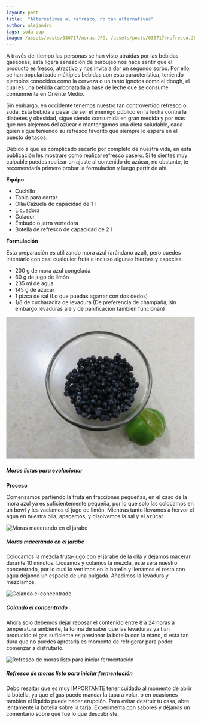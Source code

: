 ```yaml
---
layout: post
title:  "Alternativas al refresco, no tan alternativas"
author: alejandro
tags: soda pop
image: /assets/posts/030717/moras.JPG, /assets/posts/030717/refresco.JPG, /assets/posts/030717/colando.JPG, /assets/posts/030717/macerando.JPG
---
```


A través del tiempo las personas se han visto atraídas por las bebidas gaseosas, esta ligera sensación de burbujeo nos hace sentir que el producto es fresco, atractivo y nos invita a dar un segundo sorbo.  Por ello, se han popularizado múltiples bebidas con esta característica, teniendo ejemplos conocidos como la cerveza o un tanto ignotos como el doogh, el cual es una bebida carbonatada a base de leche que se consume comúnmente en Oriente Medio.

Sin embargo, en occidente tenemos nuestro tan controvertido refresco  o soda. Esta bebida a pesar de ser el enemigo público en la lucha contra la diabetes y obesidad, sigue siendo consumida en gran medida y por más que nos alejemos del azúcar o mantengamos una dieta saludable, cada quien sigue teniendo su refresco favorito que siempre lo espera en el puesto de tacos. 

Debido a que es complicado sacarlo por completo de nuestra vida, en esta publicación les mostrare como realizar refresco casero. Si te sientes muy culpable puedes realizar un ajuste al contenido de azúcar, no obstante, te recomendaría primero probar la formulación y luego partir de ahí. 

**Equipo**

* Cuchillo
* Tabla para cortar
* Olla/Cazuela de capacidad de 1 l
* Licuadora
* Colador
* Embudo o jarra vertedora
* Botella de refresco de capacidad de 2 l

**Formulación**

Esta preparación es utilizando mora azul (arándano azul), pero puedes intentarlo con casi cualquier fruta e incluso algunas hierbas y especias. 

* 200 g de mora azul congelada
* 60 g de jugo de limón
* 235 ml de agua 
* 145 g de azúcar
* 1 pizca de sal (Lo que puedas agarrar con dos dedos)
* 1/8 de cucharadita de levadura (De preferencia de champaña, sin embargo levaduras ale y de panificación también funcionan)

![Moras listas para evolucionar](/assets/posts/030717/moras.JPG)
##### Moras listas para evolucionar

**Proceso**

Comenzamos partiendo la fruta en fracciones pequeñas, en el caso de la mora azul ya es suficientemente pequeña, por lo que solo las colocamos en un bowl y les vaciamos el jugo de limón. Mientras tanto llevamos a hervor el agua en nuestra olla, apagamos, y disolvemos la sal y el azúcar.

![Moras macerando en el jarabe](/assets/posts/030717/macerando.jpg)
##### Moras macerando en el jarabe

Colocamos la mezcla fruta-jugo con el jarabe de la olla y dejamos macerar durante 10 minutos. Licuamos y colamos la mezcla, este será nuestro concentrado, por lo cual lo vertimos en la botella y llenamos el resto con agua dejando un espacio de una pulgada. Añadimos la levadura y mezclamos. 

![Colando el concentrado](/assets/posts/030717/colando.jpg)
##### Colando el concentrado

Ahora solo debemos dejar reposar el contenido entre 8 a 24 horas a temperatura ambiente, la forma de saber que las levaduras ya han producido el gas suficiente es presionar la botella con la mano, si esta tan dura que no puedes apretarla es momento de refrigerar para poder comenzar a disfrutarlo.

![Refresco de moras listo para iniciar fermentación](/assets/posts/030717/refresco.jpg)
##### Refresco de moras listo para iniciar fermentación

Debo resaltar que es muy IMPORTANTE tener cuidado al momento de abrir la botella, ya que el gas puede mandar la tapa a volar, o en ocasiones también el líquido puede hacer erupción. Para evitar destruir tu casa, abre lentamente la botella sobre la tarja.
Experimenta con sabores y déjanos un comentario sobre qué fue lo que descubriste.
